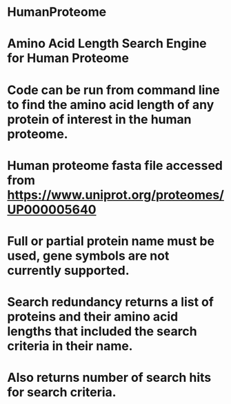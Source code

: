 # HumanProteome
# Amino Acid Length Search Engine for Human Proteome

# Code can be run from command line to find the amino acid length of any protein of interest in the human proteome. 
# Human proteome fasta file accessed from https://www.uniprot.org/proteomes/UP000005640
# Full or partial protein name must be used, gene symbols are not currently supported.
# Search redundancy returns a list of proteins and their amino acid lengths that included the search criteria in their name.
# Also returns number of search hits for search criteria.

